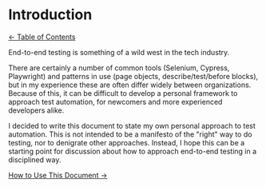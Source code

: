 # Introduction
[&larr; Table of Contents](../README.md#table-of-contents)

End-to-end testing is something of a wild west in the tech industry.

There are certainly a number of common tools (Selenium, Cypress, Playwright)
and patterns in use (page objects, describe/test/before blocks), but in my experience
these are often differ widely between organizations.
Because of this, it can be difficult to develop a personal framework to approach test automation,
for newcomers and more experienced developers alike.

I decided to write this document to state my own personal approach to test automation.
This is not intended to be a manifesto of the "right" way to do testing,
nor to denigrate other approaches. Instead, I hope this can be a starting point for discussion
about how to approach end-to-end testing in a disciplined way.

[How to Use This Document &rarr;](./how-to-use.md)